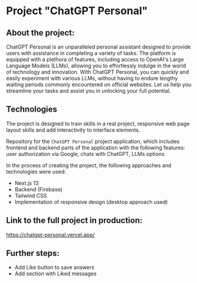 # Project "ChatGPT Personal"

## About the project:
ChatGPT Personal is an unparalleled personal assistant designed to provide users with assistance in completing a variety of tasks. The platform is equipped with a plethora of features, including access to OpenAI's Large Language Models (LLMs), allowing you to effortlessly indulge in the world of technology and innovation. With ChatGPT Personal, you can quickly and easily experiment with various LLMs, without having to endure lengthy waiting periods commonly encountered on official websites. Let us help you streamline your tasks and assist you in unlocking your full potential.

## Technologies
The project is designed to train skills in a real project, responsive web page layout skills and add interactivity to interface elements.

Repository for the `ChatGPT Personal` project application, which includes frontend and backend parts of the application with the following features: user authorization via Google, chats with ChatGPT, LLMs options

In the process of creating the project, the following approaches and technologies were used:

* Next.js 13
* Backend (Firebase)
* Tailwind CSS
* Implementation of responsive design (desktop approach used)

## Link to the full project in production:
https://chatgpt-personal.vercel.app/

## Further steps:
* Add Like button to save answers
* Add section with Liked messages